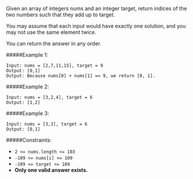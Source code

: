 Given an array of integers nums and an integer target, return indices of the two numbers such that they add up to target.

You may assume that each input would have exactly one solution, and you may not use the same element twice.

You can return the answer in any order.

 

#####Example 1:
```
Input: nums = [2,7,11,15], target = 9
Output: [0,1]
Output: Because nums[0] + nums[1] == 9, we return [0, 1].
```
#####Example 2:
```
Input: nums = [3,2,4], target = 6
Output: [1,2]
```
#####Example 3:
```
Input: nums = [3,3], target = 6
Output: [0,1]
```

#####Constraints:

- ```2 <= nums.length <= 103```
- ```-109 <= nums[i] <= 109```
- ```-109 <= target <= 109```
- **Only one valid answer exists.**